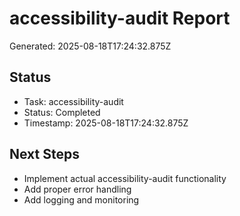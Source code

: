 # accessibility-audit Report

Generated: 2025-08-18T17:24:32.875Z

## Status
- Task: accessibility-audit
- Status: Completed
- Timestamp: 2025-08-18T17:24:32.875Z

## Next Steps
- Implement actual accessibility-audit functionality
- Add proper error handling
- Add logging and monitoring
